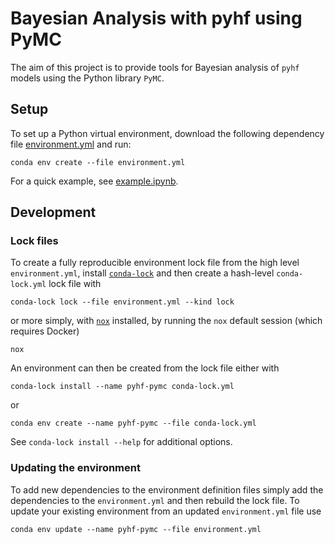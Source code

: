 # Bayesian Analysis with pyhf using PyMC
The aim of this project is to provide tools for Bayesian analysis of ``pyhf`` models using the Python library ``PyMC``.

## Setup
To set up a Python virtual environment, download the following dependency file [environment.yml](https://github.com/malin-horstmann/pyhf_pymc/blob/main/environment.yml) and run:

```
conda env create --file environment.yml
```

For a quick example, see [example.ipynb](https://github.com/malin-horstmann/pyhf_pymc/blob/main/examples/example.ipynb).

## Development

### Lock files

To create a fully reproducible environment lock file from the high level `environment.yml`, install [`conda-lock`](https://github.com/conda/conda-lock) and then create a hash-level `conda-lock.yml` lock file with

```
conda-lock lock --file environment.yml --kind lock
```

or more simply, with [`nox`](https://github.com/wntrblm/nox) installed, by running the `nox` default session (which requires Docker)

```
nox
```

An environment can then be created from the lock file either with

```
conda-lock install --name pyhf-pymc conda-lock.yml
```

or

```
conda env create --name pyhf-pymc --file conda-lock.yml
```

See `conda-lock install --help` for additional options.

### Updating the environment

To add new dependencies to the environment definition files simply add the dependencies to the `environment.yml` and then rebuild the lock file.
To update your existing environment from an updated `environment.yml` file use

```
conda env update --name pyhf-pymc --file environment.yml
```